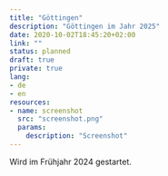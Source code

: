 ```yaml
---
title: "Göttingen"
description: "Göttingen im Jahr 2025"
date: 2020-10-02T18:45:20+02:00
link: ""
status: planned
draft: true
private: true
lang:
- de
- en
resources:
- name: screenshot
  src: "screenshot.png"
  params:
    description: "Screenshot"
---
```

Wird im Frühjahr 2024 gestartet.
